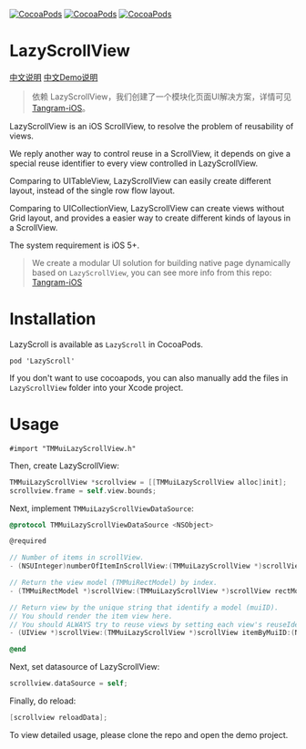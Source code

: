 [![CocoaPods](https://img.shields.io/cocoapods/v/LazyScroll.svg)]() [![CocoaPods](https://img.shields.io/cocoapods/p/LazyScroll.svg)]() [![CocoaPods](https://img.shields.io/cocoapods/l/LazyScroll.svg)]()

# LazyScrollView

[中文说明](http://pingguohe.net/2016/01/31/lazyscroll.html) [中文Demo说明](http://pingguohe.net/2017/03/02/lazyScrollView-demo.html)

> 依赖 LazyScrollView，我们创建了一个模块化页面UI解决方案，详情可见 [Tangram-iOS](https://github.com/alibaba/tangram-ios)。

LazyScrollView is an iOS ScrollView, to resolve the problem of reusability of views.

We reply another way to control reuse in a ScrollView, it depends on give a special reuse identifier to every view controlled in LazyScrollView.

Comparing to UITableView, LazyScrollView can easily create different layout, instead of the single row flow layout.

Comparing to UICollectionView, LazyScrollView can create views without Grid layout, and provides a easier way to create different kinds of layous in a ScrollView.

The system requirement is iOS 5+.

> We create a modular UI solution for building native page dynamically based on `LazyScrollView`, you can see more info from this repo: [Tangram-iOS](https://github.com/alibaba/tangram-ios)

# Installation

LazyScroll is available as `LazyScroll` in CocoaPods.

    pod 'LazyScroll'

If you don't want to use cocoapods, you can also manually add the files in `LazyScrollView` folder into your Xcode project.

# Usage

    #import "TMMuiLazyScrollView.h"
    
Then, create LazyScrollView:
 
```objectivec
TMMuiLazyScrollView *scrollview = [[TMMuiLazyScrollView alloc]init];
scrollview.frame = self.view.bounds;
```

Next, implement `TMMuiLazyScrollViewDataSource`:
 
```objectivec
@protocol TMMuiLazyScrollViewDataSource <NSObject>

@required

// Number of items in scrollView.
- (NSUInteger)numberOfItemInScrollView:(TMMuiLazyScrollView *)scrollView;

// Return the view model (TMMuiRectModel) by index.
- (TMMuiRectModel *)scrollView:(TMMuiLazyScrollView *)scrollView rectModelAtIndex:(NSUInteger)index;

// Return view by the unique string that identify a model (muiID).
// You should render the item view here.
// You should ALWAYS try to reuse views by setting each view's reuseIdentifier.
- (UIView *)scrollView:(TMMuiLazyScrollView *)scrollView itemByMuiID:(NSString *)muiID;

@end
```

Next, set datasource of LazyScrollView:

```objectivec
scrollview.dataSource = self;
```

Finally, do reload:

```objectivec
[scrollview reloadData];
```

To view detailed usage, please clone the repo and open the demo project. 
